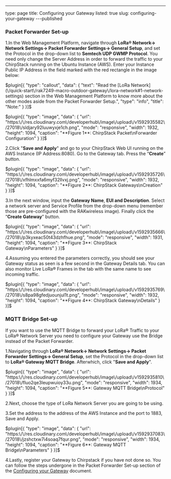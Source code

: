 ---
type: page
title: Configuring your Gateway
listed: true
slug: configuring-your-gateway
---published

### Packet Forwarder Set-up

1.In the Web Management Platform, navigate through **LoRa® Network-> Network Settings-> Packet Forwarder Settings-> General Setup**, and set the Protocol in the drop-down list to **Semtech UDP GWMP Protocol**. You need only change
the Server Address in order to forward the traffic to your ChirpStack running
on the Ubuntu Instance (AWS). Enter your Instance Public IP Address in the
field marked with the red rectangle in the image below:

$plugin[{
    "type": "callout",
    "data": {
        "text": "Read the [LoRa Network](\/quick-start\/rak7249-macro-outdoor-gateway\/lora-network#1-network-settings) section in the Web Management Platform to know more about the other modes aside from the Packet Forwarder Setup.",
        "type": "info",
        "title": "Note:"
    }
}]$

$plugin[{
    "type": "image",
    "data": {
        "url": "https:\/\/res.cloudinary.com\/developerhub\/image\/upload\/v1592935582\/27018\/sldjary92luuwyxje1ch.png",
        "mode": "responsive",
        "width": 1932,
        "height": 1094,
        "caption": "**Figure 1**: ChirpStack Packet\nForwarder Configuration"
    }
}]$

2.Click "**Save and Apply**" and go to your ChirpStack Web UI running on the AWS Instance (IP Address:8080). Go to the Gateway tab. Press the “**Create**” button.

$plugin[{
    "type": "image",
    "data": {
        "url": "https:\/\/res.cloudinary.com\/developerhub\/image\/upload\/v1592935726\/27018\/xfhlmxxfa6myf32llvxj.png",
        "mode": "responsive",
        "width": 1932,
        "height": 1094,
        "caption": "**Figure 2**: ChirpStack Gateways\nCreation"
    }
}]$

3.In the next window, input the **Gateway Name**, **EUI and Description**. Select a network server and Service Profile from the drop-down menu (remember those are pre-configured with the RAKwireless image). Finally click the “**Create Gateway**” button.

$plugin[{
    "type": "image",
    "data": {
        "url": "https:\/\/res.cloudinary.com\/developerhub\/image\/upload\/v1592935666\/27018\/p3kyxeac50t43dzhfhue.png",
        "mode": "responsive",
        "width": 1931,
        "height": 1094,
        "caption": "**Figure 3**: ChirpStack Gateway\nParameters"
    }
}]$

4.Assuming you entered the parameters correctly, you should see your Gateway status as seen is a few second in the Gateway Details tab. You can also monitor Live LoRa® Frames in the tab with the same name to see incoming traffic.

$plugin[{
    "type": "image",
    "data": {
        "url": "https:\/\/res.cloudinary.com\/developerhub\/image\/upload\/v1592935769\/27018\/s8pa98gfedjuounjul1t.png",
        "mode": "responsive",
        "width": 1932,
        "height": 1094,
        "caption": "**Figure 4**: ChirpStack Gateway\nDetails"
    }
}]$

### MQTT Bridge Set-up

If you want to use the MQTT Bridge to forward your LoRa® Traffic to your LoRa® Network Server you need to configure your Gateway use the Bridge instead of the Packet Forwarder. 

1.Navigating through **LoRa® Network-> Network Settings-> Packet Forwarder Settings-> General Setup**, set the Protocol in the drop-down list to **LoRa® Gateway MQTT Bridge**. Afterwhich, click "**Save and Apply**".

$plugin[{
    "type": "image",
    "data": {
        "url": "https:\/\/res.cloudinary.com\/developerhub\/image\/upload\/v1592935810\/27018\/fluo2qe3leupwuioy33u.png",
        "mode": "responsive",
        "width": 1934,
        "height": 1094,
        "caption": "**Figure 5**: Gateway MQTT Bridge\nProtocol"
    }
}]$

2.Next, choose the type of LoRa Network Server you are going to be using.

3.Set the address to the address of the AWS Instance and the port to 1883, Save and Apply.

$plugin[{
    "type": "image",
    "data": {
        "url": "https:\/\/res.cloudinary.com\/developerhub\/image\/upload\/v1592937083\/27018\/jzshctxw7i4soaq7fqur.png",
        "mode": "responsive",
        "width": 1934,
        "height": 1094,
        "caption": "**Figure 6**: Gateway MQTT Bridge\nParameters"
    }
}]$

4.Lastly, register your Gateway to Chirpstack if you have not done so. You can follow the steps undergone in the Packet Forwarder Set-up section of the [Configuring your Gateway](/quick-start/rak7249-macro-outdoor-gateway/configuring-your-gateway#packet-forwarder-set-up) document.

